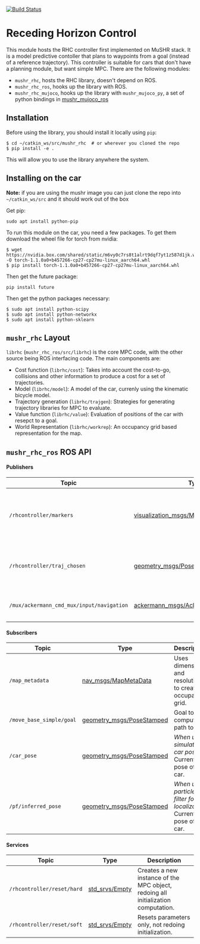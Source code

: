 [![Build Status](https://dev.azure.com/prl-mushr/mushr_rhc/_apis/build/status/prl-mushr.mushr_rhc?branchName=master)](https://dev.azure.com/prl-mushr/mushr_rhc/_build/latest?definitionId=1&branchName=master)

# Receding Horizon Control

This module hosts the RHC controller first implemented on MuSHR stack. It is a model predictive contoller that plans to waypoints from a goal (instead of a reference trajectory). This controller is suitable for cars that don't have a planning module, but want simple MPC.
There are the following modules:
  - `mushr_rhc`, hosts the RHC library, doesn't depend on ROS.
  - `mushr_rhc_ros`, hooks up the library with ROS.
  - `mushr_rhc_mujoco`, hooks up the library with `mushr_mujoco_py`, a set of python bindings in [mushr_mujoco_ros](https://github.com/prl-mushr/mushr_mujoco_ros)

## Installation
Before using the library, you should install it locally using `pip`:
```
$ cd ~/catkin_ws/src/mushr_rhc  # or wherever you cloned the repo
$ pip install -e .
```
This will allow you to use the library anywhere the system.

## Installing on the car
**Note:** if you are using the mushr image you can just clone the repo into `~/catkin_ws/src` and it should work out of the box

Get pip:
```
sudo apt install python-pip
```
To run this module on the car, you need a few packages. To get them download the wheel file for torch from nvidia:
```
$ wget https://nvidia.box.com/shared/static/m6vy0c7rs8t1alrt9dqf7yt1z587d1jk.whl -O torch-1.1.0a0+b457266-cp27-cp27mu-linux_aarch64.whl
$ pip install torch-1.1.0a0+b457266-cp27-cp27mu-linux_aarch64.whl
```
Then get the future package:
```
pip install future
```
Then get the python packages necessary:
```
$ sudo apt install python-scipy
$ sudo apt install python-networkx
$ sudo apt install python-sklearn
```

## `mushr_rhc` Layout
`librhc` (`mushr_rhc_ros/src/librhc`) is the core MPC code, with the other source being ROS interfacing code. The main components are:
- Cost function (`librhc/cost`): Takes into account the cost-to-go, collisions and other information to produce a cost for a set of trajectories.
- Model (`librhc/model`): A model of the car, currenly using the kinematic bicycle model.
- Trajectory generation (`librhc/trajgen`): Strategies for generating trajectory libraries for MPC to evaluate.
- Value function (`librhc/value`): Evaluation of positions of the car with resepct to a goal.
- World Representation (`librhc/workrep`): An occupancy grid based representation for the map.

## `mushr_rhc_ros` ROS API

#### Publishers
Topic | Type | Description
------|------|------------
`/rhcontroller/markers`|[visualization_msgs/Marker](http://docs.ros.org/api/visualization_msgs/html/msg/Marker.html)|Halton points sampled in the map (for debugging purposes).
`/rhcontroller/traj_chosen`|[geometry_msgs/PoseArray](http://docs.ros.org/api/geometry_msgs/html/msg/PoseArray.html)|The lowest cost trajectory (for debuggin purposes).
`/mux/ackermann_cmd_mux/input/navigation`|[ackermann_msgs/AckermannDriveStamped](http://docs.ros.org/api/ackermann_msgs/html/msg/AckermannDriveStamped.html)|The lowest cost control to apply on the car.

#### Subscribers
Topic | Type | Description
------|------|------------
`/map_metadata`|[nav_msgs/MapMetaData](http://docs.ros.org/api/nav_msgs/html/msg/MapMetaData.html)|Uses dimension and resolution to create occupancy grid.
`/move_base_simple/goal`|[geometry_msgs/PoseStamped](http://docs.ros.org/api/geometry_msgs/html/msg/PoseStamped.html)|Goal to compute path to.
`/car_pose`|[geometry_msgs/PoseStamped](http://docs.ros.org/api/geometry_msgs/html/msg/PoseStamped.html)|*When using simulated car pose* Current pose of the car.
`/pf/inferred_pose`|[geometry_msgs/PoseStamped](http://docs.ros.org/api/geometry_msgs/html/msg/PoseStamped.html)|*When using particle filter for localization* Current pose of the car.

#### Services
Topic | Type | Description
------|------|------------
`/rhcontroller/reset/hard`|[std_srvs/Empty](http://docs.ros.org/api/std_srvs/html/srv/Empty.html)|Creates a new instance of the MPC object, redoing all initialization computation.
`/rhcontroller/reset/soft`|[std_srvs/Empty](http://docs.ros.org/api/std_srvs/html/srv/Empty.html)|Resets parameters only, not redoing initialization.
